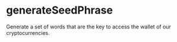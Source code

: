# generateSeedPhrase
Generate a set of words that are the key to access the wallet of our cryptocurrencies.
